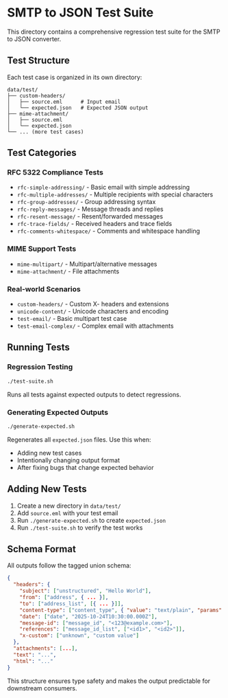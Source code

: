 # SMTP to JSON Test Suite

This directory contains a comprehensive regression test suite for the SMTP to JSON converter.

## Test Structure

Each test case is organized in its own directory:

```
data/test/
├── custom-headers/
│   ├── source.eml      # Input email
│   └── expected.json   # Expected JSON output
├── mime-attachment/
│   ├── source.eml
│   └── expected.json
└── ... (more test cases)
```

## Test Categories

### RFC 5322 Compliance Tests
- `rfc-simple-addressing/` - Basic email with simple addressing
- `rfc-multiple-addresses/` - Multiple recipients with special characters
- `rfc-group-addresses/` - Group addressing syntax
- `rfc-reply-messages/` - Message threads and replies
- `rfc-resent-message/` - Resent/forwarded messages
- `rfc-trace-fields/` - Received headers and trace fields
- `rfc-comments-whitespace/` - Comments and whitespace handling

### MIME Support Tests
- `mime-multipart/` - Multipart/alternative messages
- `mime-attachment/` - File attachments

### Real-world Scenarios
- `custom-headers/` - Custom X- headers and extensions
- `unicode-content/` - Unicode characters and encoding
- `test-email/` - Basic multipart test case
- `test-email-complex/` - Complex email with attachments

## Running Tests

### Regression Testing
```bash
./test-suite.sh
```
Runs all tests against expected outputs to detect regressions.

### Generating Expected Outputs
```bash
./generate-expected.sh
```
Regenerates all `expected.json` files. Use this when:
- Adding new test cases
- Intentionally changing output format
- After fixing bugs that change expected behavior

## Adding New Tests

1. Create a new directory in `data/test/`
2. Add `source.eml` with your test email
3. Run `./generate-expected.sh` to create `expected.json`
4. Run `./test-suite.sh` to verify the test works

## Schema Format

All outputs follow the tagged union schema:

```json
{
  "headers": {
    "subject": ["unstructured", "Hello World"],
    "from": ["address", { ... }],
    "to": ["address_list", [{ ... }]],
    "content-type": ["content_type", { "value": "text/plain", "params": { ... } }],
    "date": ["date", "2025-10-24T10:30:00.000Z"],
    "message-id": ["message_id", "<123@example.com>"],
    "references": ["message_id_list", ["<id1>", "<id2>"]],
    "x-custom": ["unknown", "custom value"]
  },
  "attachments": [...],
  "text": "...",
  "html": "..."
}
```

This structure ensures type safety and makes the output predictable for downstream consumers.